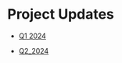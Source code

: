 # Project Updates

- [Q1 2024](https://github.com/cdfoundation/toc/issues/211#issuecomment-1977667539)

- [Q2_2024](./2024-q2.md)

